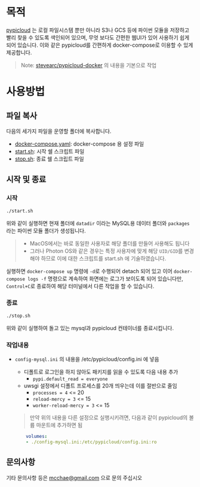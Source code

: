 # 목적

[pypicloud](https://pypicloud.readthedocs.io/en/latest/) 는 로컬 파일시스템 뿐만 아니라 S3나 GCS 등에 파이썬 모듈을 저장하고 빨리 찾을 수 있도록 색인되어 있으며, 무엇 보다도 간편한 웹UI가 있어 사용하기 쉽게 되어 있습니다. 이와 같은 pypicloud를 간편하게 docker-compose로 이용할 수 있게 제공합니다.

> Note: [stevearc/pypicloud-docker](https://github.com/stevearc/pypicloud-docker) 의 내용을 기본으로 작업

# 사용방법

## 파일 복사
다음의 세가지 파일을 운영할 폴더에 복사합니다.
* [docker-compose.yaml](https://github.com/mcchae/docker-pypicloud/blob/main/docker-compose.yaml): docker-compose 용 설정 파일
* [start.sh](https://github.com/mcchae/docker-pypicloud/blob/main/start.sh): 시작 쉘 스크립트 파일
* [stop.sh](https://github.com/mcchae/docker-pypicloud/blob/main/stop.sh): 종료 쉘 스크립트 파일

## 시작 및 종료

### 시작

```sh
./start.sh
```
위와 같이 실행하면 현재 폴더에 `datadir` 이라는 MySQL용 데이터 폴더와 `packages`라는 파이썬 모듈 폴더가 생성됩니다.

> * MacOS에서는 바로 동일한 사용자로 해당 폴더를 만들어 사용해도 됩니다
> * 그러나 Photon OS와 같은 경우는 특정 사용자에 맞게 해당 `UID/GID`를 변경해야 하므로 이에 대한 스크립트를 start.sh 에 기술하였습니다.

실행하면 `docker-compose up` 명령에 `-d`로 수행되어 detach 되어 있고 이어 `docker-compose logs -f` 명령으로 계속하여 화면에는 로그가 보이도록 되어 있습니다만, `Control+C`로 종료하여 해당 터미널에서 다른 작업을 할 수 있습니다. 

### 종료
```sh
./stop.sh
```
위와 같이 실행하여 돌고 있는 mysql과 pypicloud 컨테이너를 종료시킵니다.

### 작업내용

* `config-mysql.ini` 의 내용을 /etc/pypicloud/config.ini 에 넣음
  * 디폴트로 로그인을 하지 않아도 패키지를 읽을 수 있도록 다음 내용 추가
    * `pypi.default_read = everyone`
  * uwsgi 설정에서 디폴트 프로세스를 20개 띄우는데 이를 절반으로 줄임
    * `processes = 4` <= 20
    * `reload-mercy = 3` <= 15
    * `worker-reload-mercy = 3` <= 15
  > 만약 위의 내용을 다른 설정으로 실행시키려면, 다음과 같이 pypicloud의 볼륨 마운트에 추가하면 됨
  
  ```yaml
      volumes:
      - ./config-mysql.ini:/etc/pypicloud/config.ini:ro
  ```

## 문의사항
기타 문의사항 등은 mcchae@gmail.com 으로 문의 주십시오
